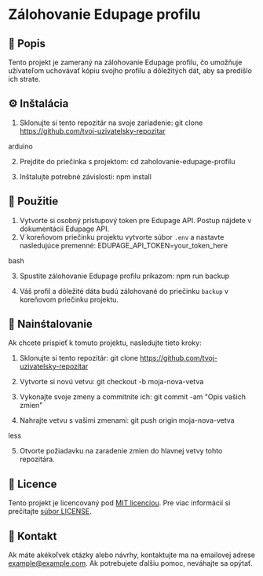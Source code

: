 # Zálohovanie Edupage profilu

## 📂 Popis

Tento projekt je zameraný na zálohovanie Edupage profilu, čo umožňuje užívateľom uchovávať kópiu svojho profilu a dôležitých dát, aby sa predišlo ich strate.

## ⚙️ Inštalácia

1. Sklonujte si tento repozitár na svoje zariadenie:
git clone https://github.com/tvoj-uzivatelsky-repozitar

arduino

2. Prejdite do priečinka s projektom:
cd zaholovanie-edupage-profilu



3. Inštalujte potrebné závislosti:
npm install




## 🚀 Použitie

1. Vytvorte si osobný prístupový token pre Edupage API. Postup nájdete v dokumentácii Edupage API.
2. V koreňovom priečinku projektu vytvorte súbor `.env` a nastavte nasledujúce premenné:
EDUPAGE_API_TOKEN=your_token_here

bash

3. Spustite zálohovanie Edupage profilu príkazom:
npm run backup



4. Váš profil a dôležité dáta budú zálohované do priečinku `backup` v koreňovom priečinku projektu.

## 📄 Nainśtalovanie

Ak chcete prispieť k tomuto projektu, nasledujte tieto kroky:

1. Sklonujte si tento repozitár:
git clone https://github.com/tvoj-uzivatelsky-repozitar

2. Vytvorte si novú vetvu:
git checkout -b moja-nova-vetva

3. Vykonajte svoje zmeny a commitnite ich:
git commit -am "Opis vašich zmien"

4. Nahrajte vetvu s vašimi zmenami:
git push origin moja-nova-vetva

less

5. Otvorte požiadavku na zaradenie zmien do hlavnej vetvy tohto repozitára.

## 📝 Licence

Tento projekt je licencovaný pod [MIT licenciou](https://opensource.org/licenses/MIT). Pre viac informácií si prečítajte [súbor LICENSE](LICENSE).

## 📧 Kontakt

Ak máte akékoľvek otázky alebo návrhy, kontaktujte ma na emailovej adrese example@example.com.
Ak potrebujete ďalšiu pomoc, neváhajte sa opýtať.